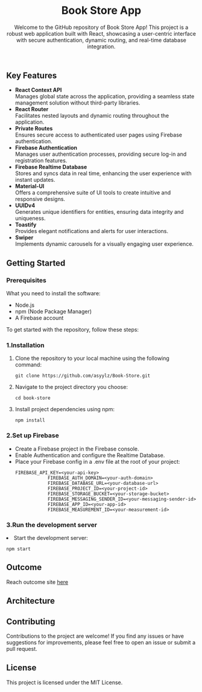 <body>
    <header>
        <h1>Book Store App</h1>
        <p>Welcome to the GitHub repository of Book Store App! This project is a robust web application built with
            React, showcasing a user-centric interface with secure authentication, dynamic routing, and real-time
            database integration.</p>
    </header>
    <section>
        <h2>Key Features
        </h2>
        <ul>
            <li><strong>React Context API</strong></li> Manages global state across the application, providing a
            seamless state management solution without third-party libraries.
            <li><strong>React Router</strong></li> Facilitates nested layouts and dynamic routing throughout the
            application.
            <li><strong>Private Routes</strong></li> Ensures secure access to authenticated user pages using Firebase
            authentication.
            <li><strong>Firebase Authentication</strong></li> Manages user authentication processes, providing secure
            log-in and registration features.
            <li><strong>Firebase Realtime Database</strong></li> Stores and syncs data in real time, enhancing the user
            experience with instant updates.
            <li><strong>Material-UI</strong></li> Offers a comprehensive suite of UI tools to create intuitive and
            responsive designs.
            <li><strong>UUIDv4</strong></li> Generates unique identifiers for entities, ensuring data integrity and
            uniqueness.
            <li><strong>Toastify</strong></li> Provides elegant notifications and alerts for user interactions.
            <li><strong>Swiper</strong></li> Implements dynamic carousels for a visually engaging user experience.
        </ul>
    </section>
    <section id="getting-started">
        <h2>Getting Started</h2>
        <h3>Prerequisites</h3>
        <p>What you need to install the software:</p>
        <ul>
            <li>Node.js</li>
            <li>npm (Node Package Manager)</li>
            <li>A Firebase account</li>
        </ul>
        <p>To get started with the repository, follow these steps:</p>
        <h3>1.Installation</h3>
        <ol>
            <li>Clone the repository to your local machine using the following command:</li>
            <pre><code>git clone https://github.com/asyylz/Book-Store.git</code></pre>
            <li>Navigate to the project directory you choose:</li>
            <pre><code>cd book-store</code></pre>
            <li>Install project dependencies using npm:</li>
            <pre><code>npm install</code></pre>
        </ol>
        <h3>2.Set up Firebase</h3>
        <ul>
            <li>Create a Firebase project in the Firebase console.</li>
            <li>Enable Authentication and configure the Realtime Database.</li>
            <li>Place your Firebase config in a .env file at the root of your project:</li>
            <pre><code>FIREBASE_API_KEY=&lt;your-api-key&gt;
            FIREBASE_AUTH_DOMAIN=&lt;your-auth-domain&gt;
            FIREBASE_DATABASE_URL=&lt;your-database-url&gt;
            FIREBASE_PROJECT_ID=&lt;your-project-id&gt;
            FIREBASE_STORAGE_BUCKET=&lt;your-storage-bucket&gt;
            FIREBASE_MESSAGING_SENDER_ID=&lt;your-messaging-sender-id&gt;
            FIREBASE_APP_ID=&lt;your-app-id&gt;
            FIREBASE_MEASUREMENT_ID=&lt;your-measurement-id&gt;</code></pre>
        </ul>
        <h3>3.Run the development server</h3>
        <li>Start the development server:</li>
        <pre><code>npm start</code></pre>
    </section>
    <section>
        <h1>Outcome</h1>
        <p>Reach outcome site <a href="">here</a> </p>
    </section>
    <h2>Architecture</h2>
    <footer>
        <h2>Contributing</h2>
        <p>Contributions to the project are welcome! If you find any issues or have suggestions for improvements, please
            feel free to open an issue or submit a pull request.</p>
        <h2>License</h2>
        <p>This project is licensed under the MIT License.</p>
    </footer>
</body>